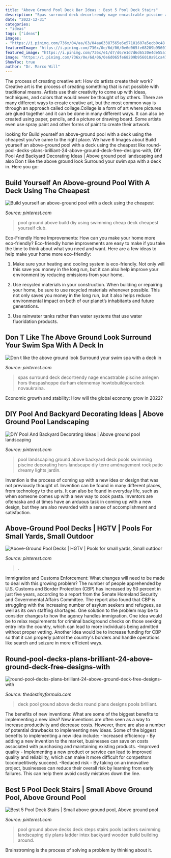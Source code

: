 ```yaml
---
title: "Above Ground Pool Deck Bar Ideas : Best 5 Pool Deck Stairs"
description: "Spas surround deck decortrendy nage encastrable piscine anlegen hors thespashoppe durham elennemay howtobuildyourdeck novaukraina"
date: "2022-12-31"
categories:
- "ideas"
tags: ["ideas"]
images:
- "https://i.pinimg.com/736x/04/aa/63/04aa63387565e6e57181607a5ecb0c48.jpg"
featuredImage: "https://i.pinimg.com/736x/0e/6d/06/0e6d065fe68209b956010a91ca477d50.jpg"
featured_image: "https://i.pinimg.com/736x/e1/d7/d6/e1d7d6d6530e4de55a731b6a01ce3c89.jpg"
image: "https://i.pinimg.com/736x/0e/6d/06/0e6d065fe68209b956010a91ca477d50.jpg"
ShowToc: true
author: "Dr. Marco Will"
---
```



The process of creating creative art: How do artists create their work?
Creative art is the process of creating something that is not possible with traditional means. Artists use their creativity to come up with ideas, techniques, and colors that would never be thought of by others. There are many different ways to create creative art, but the most common way is through an approach called collage.Collage is a form of art where pictures are glued together and it can be done in many different ways. It can also be created using paper, pencils, and a picture or drawing board. Some artists even use spray paint and other forms of paint to create their artwork.

	

		
looking for Build yourself an above-ground pool with a deck using the cheapest you've came to the right place. We have 6 Images about Build yourself an above-ground pool with a deck using the cheapest like round-pool-decks-plans-brilliant-24-above-ground-deck-free-designs-with, DIY Pool And Backyard Decorating Ideas | Above ground pool landscaping and also Don t like the above ground look Surround your swim spa with a deck in. Here you go:
		
    
## Build Yourself An Above-ground Pool With A Deck Using The Cheapest

<img loading=lazy src="https://i.pinimg.com/736x/04/aa/63/04aa63387565e6e57181607a5ecb0c48.jpg" onerror="this.onerror=null;this.src='https://tse1.mm.bing.net/th?id=OIP.Bbl3Q_B7NjeGPD9lW9zHbwHaLH&amp;pid=15.1';" alt="Build yourself an above-ground pool with a deck using the cheapest">

_Source: pinterest.com_

>pool ground above build diy using swimming cheap deck cheapest yourself club. 

	

Eco-Friendly Home Improvements: How can you make your home more eco-friendly?
Eco-friendly home improvements are easy to make if you take the time to think about what you need and want. Here are a few ideas to help make your home more eco-friendly:
1. Make sure your heating and cooling system is eco-friendly. Not only will this save you money in the long run, but it can also help improve your environment by reducing emissions from your home.

2. Use recycled materials in your construction. When building or repairing your home, be sure to use recycled materials whenever possible. This not only saves you money in the long run, but it also helps reduce environmental impact on both of our planet’s inhabitants and future generations.

3. Use rainwater tanks rather than water systems that use water fluoridation products.

    
## Don T Like The Above Ground Look Surround Your Swim Spa With A Deck In

<img loading=lazy src="https://i.pinimg.com/736x/68/4c/45/684c45b1255d9b74b5ec172bf6f82fc6.jpg" onerror="this.onerror=null;this.src='https://tse1.mm.bing.net/th?id=OIP.q57aRS9SAtgcKf47J8qEVgHaLG&amp;pid=15.1';" alt="Don t like the above ground look Surround your swim spa with a deck in">

_Source: pinterest.com_

>spas surround deck decortrendy nage encastrable piscine anlegen hors thespashoppe durham elennemay howtobuildyourdeck novaukraina. 

	

Economic growth and stability: How will the global economy grow in 2022?
 

    
## DIY Pool And Backyard Decorating Ideas | Above Ground Pool Landscaping

<img loading=lazy src="https://i.pinimg.com/736x/0e/6d/06/0e6d065fe68209b956010a91ca477d50.jpg" onerror="this.onerror=null;this.src='https://tse1.mm.bing.net/th?id=OIP.ta0zAhkVfpeoPbKPYBDZDgHaFr&amp;pid=15.1';" alt="DIY Pool And Backyard Decorating Ideas | Above ground pool landscaping">

_Source: pinterest.com_

>pool landscaping ground above backyard deck pools swimming piscine decorating hors landscape diy terre aménagement rock patio dreamy lights jardin. 

	

Invention is the process of coming up with a new idea or design that was not previously thought of. Invention can be found in many different places, from technology to the arts. It can also be found in everyday life, such as when someone comes up with a new way to cook pasta. Inventors are oftenaska and at times have an arduous task in coming up with a new design, but they are also rewarded with a sense of accomplishment and satisfaction.

    
## Above-Ground Pool Decks | HGTV | Pools For Small Yards, Small Outdoor

<img loading=lazy src="https://i.pinimg.com/736x/e1/d7/d6/e1d7d6d6530e4de55a731b6a01ce3c89.jpg" onerror="this.onerror=null;this.src='https://tse1.mm.bing.net/th?id=OIP.ikN0tyL-iVGUJXt6BtUbgAHaFj&amp;pid=15.1';" alt="Above-Ground Pool Decks | HGTV | Pools for small yards, Small outdoor">

_Source: pinterest.com_

>. 

	

Immigration and Customs Enforcement: What changes will need to be made to deal with this growing problem?
The number of people apprehended by U.S. Customs and Border Protection (CBP) has increased by 50 percent in just five years, according to a report from the Senate Homeland Security and Governmental Affairs Committee. The report also found that CBP is struggling with the increasing number of asylum seekers and refugees, as well as its own staffing shortages.
One solution to the problem may be to consider changes to how the agency handles immigration. One idea would be to relax requirements for criminal background checks on those seeking entry into the country, which can lead to more individuals being admitted without proper vetting. Another idea would be to increase funding for CBP so that it can properly patrol the country's borders and handle operations like search and seizure in more efficient ways.

    
## Round-pool-decks-plans-brilliant-24-above-ground-deck-free-designs-with

<img loading=lazy src="http://thedestinyformula.com/wp-content/uploads/2018/07/round-pool-decks-plans-brilliant-24-above-ground-deck-free-designs-with-18-630x380.jpg" onerror="this.onerror=null;this.src='https://tse2.mm.bing.net/th?id=OIP.7RAA6aeC5jsoRJ5HHSrUEgHaEd&amp;pid=15.1';" alt="round-pool-decks-plans-brilliant-24-above-ground-deck-free-designs-with">

_Source: thedestinyformula.com_

>deck pool ground above decks round plans designs pools brilliant. 

	

The benefits of new inventions: What are some of the biggest benefits to implementing a new idea?
New inventions are often seen as a way to increase productivity and decrease costs. However, there are also a number of potential drawbacks to implementing new ideas. Some of the biggest benefits to implementing a new idea include: 
-Increased efficiency - By adding a new invention to the market, businesses can save on costs associated with purchasing and maintaining existing products. 
-Improved quality - Implementing a new product or service can lead to improved quality and reliability, which can make it more difficult for competitors tocompetitively succeed. 
-Reduced risk - By taking on an innovative project, businesses can reduce their overall risk by learning from early failures. This can help them avoid costly mistakes down the line.

    
## Best 5 Pool Deck Stairs | Small Above Ground Pool, Above Ground Pool

<img loading=lazy src="https://i.pinimg.com/736x/5a/0d/04/5a0d040a38214169ee5903873191c481.jpg" onerror="this.onerror=null;this.src='https://tse4.mm.bing.net/th?id=OIP.ejbrcrNfLpUw-D2PzidisQAAAA&amp;pid=15.1';" alt="Best 5 Pool Deck Stairs | Small above ground pool, Above ground pool">

_Source: pinterest.com_

>pool ground above decks deck steps stairs pools ladders swimming landscaping diy plans ladder intex backyard wooden build building around. 

	

Brainstroming is the process of solving a problem by thinking about it.


